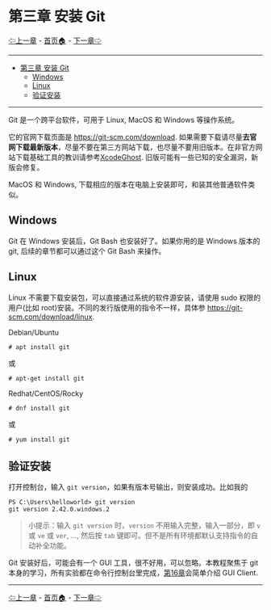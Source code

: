 # 第三章 安装 Git

[⇦上一章](02.md) - [首页🏠](index.md) - [下一章⇨](04.md)

---

- [第三章 安装 Git](#第三章-安装-git)
  - [Windows](#windows)
  - [Linux](#linux)
  - [验证安装](#验证安装)

---

Git 是一个跨平台软件，可用于 Linux, MacOS 和 Windows 等操作系统。

它的官网下载页面是 <https://git-scm.com/download>. 如果需要下载请尽量**去官网下载最新版本**，尽量不要在第三方网站下载，也尽量不要用旧版本。在非官方网站下载基础工具的教训请参考[XcodeGhost](https://en.wikipedia.org/wiki/XcodeGhost). 旧版可能有一些已知的安全漏洞，新版会修复。

MacOS 和 Windows, 下载相应的版本在电脑上安装即可，和装其他普通软件类似。

## Windows

Git 在 Windows 安装后，Git Bash 也安装好了。如果你用的是 Windows 版本的 git, 后续的章节都可以通过这个 Git Bash 来操作。

## Linux

Linux 不需要下载安装包，可以直接通过系统的软件源安装，请使用 sudo 权限的用户(比如 root)安装。不同的发行版使用的指令不一样，具体参 <https://git-scm.com/download/linux>.

Debian/Ubuntu

```plaintext
# apt install git
```

或

```plaintext
# apt-get install git
```

Redhat/CentOS/Rocky

```plaintext
# dnf install git
```

或

```plaintext
# yum install git
```

## 验证安装

打开控制台，输入 `git version`，如果有版本号输出，则安装成功。比如我的

```plaintext
PS C:\Users\helloworld> git version
git version 2.42.0.windows.2
```

> 小提示：输入 `git version` 时，`version` 不用输入完整，输入一部分，即 `v` 或 `ve` 或 `ver`, ..., 然后按 `tab` 键即可。但不是所有环境都默认支持指令的自动补全功能。

Git 安装好后，可能会有一个 GUI 工具，很不好用，可以忽略。本教程聚焦于 git 本身的学习，所有实验都在命令行控制台里完成，[第16章](16.md)会简单介绍 GUI Client.

---

[⇦上一章](02.md) - [首页🏠](index.md) - [下一章⇨](04.md)